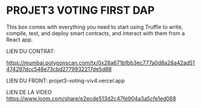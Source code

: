 # PROJET3 VOTING FIRST DAP

This box comes with everything you need to start using Truffle to write, compile, test, and deploy smart contracts, and interact with them from a React app.

LIEN DU CONTRAT:

https://mumbai.polygonscan.com/tx/0x26a671bfbb3ec777a0d8a28a42ad51474297dcc548e73cbd2779932217de5d88

LIEN DU FRONT:
projet3-voting-viv4.vercel.app

LIEN DE LA VIDEO
https://www.loom.com/share/e2ecde513d2c47fe904a3a5cfe1ed068
